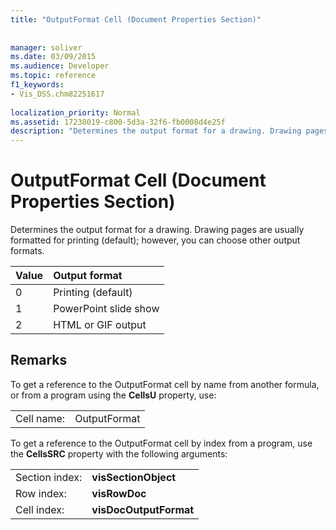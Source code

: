 ```yaml
---
title: "OutputFormat Cell (Document Properties Section)"
 
 
manager: soliver
ms.date: 03/09/2015
ms.audience: Developer
ms.topic: reference
f1_keywords:
- Vis_DSS.chm82251617
 
localization_priority: Normal
ms.assetid: 17238019-c800-5d3a-32f6-fb0008d4e25f
description: "Determines the output format for a drawing. Drawing pages are usually formatted for printing (default); however, you can choose other output formats."
---
```


# OutputFormat Cell (Document Properties Section)

Determines the output format for a drawing. Drawing pages are usually formatted for printing (default); however, you can choose other output formats.
  
|**Value**|**Output format**|
|:-----|:-----|
| 0  <br/> | Printing (default)  <br/> |
| 1  <br/> | PowerPoint slide show  <br/> |
| 2  <br/> | HTML or GIF output  <br/> |
   
## Remarks

To get a reference to the OutputFormat cell by name from another formula, or from a program using the **CellsU** property, use: 
  
|||
|:-----|:-----|
| Cell name:  <br/> | OutputFormat  <br/> |
   
To get a reference to the OutputFormat cell by index from a program, use the **CellsSRC** property with the following arguments: 
  
|||
|:-----|:-----|
| Section index:  <br/> |**visSectionObject** <br/> |
| Row index:  <br/> |**visRowDoc** <br/> |
| Cell index:  <br/> |**visDocOutputFormat** <br/> |
   


